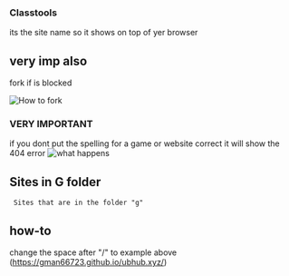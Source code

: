 ### Classtools
its the site name so it shows on top of yer browser

## very imp also
fork if is blocked

![How to fork](https://github.com/user-attachments/assets/6379db17-70db-4bca-88ec-799e3c7f1dc9)


### VERY IMPORTANT ###
if you dont put the spelling for a game or website correct it will show the 404 error 
![what happens](https://github.com/user-attachments/assets/3bf9c529-019f-4d80-929a-1421e839204b)


## Sites in G folder
``` Sites that are in the folder "g"```

## how-to
change the space after "/" to example above (https://gman66723.github.io/ubhub.xyz/)
```for example 'https://gman66723.github.io/ubhub.xyz/g/(any game b1-b?)
